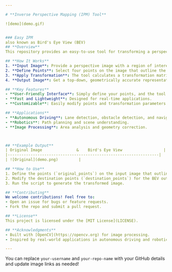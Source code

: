 ```yaml
---

# **Inverse Perspective Mapping (IPM) Tool**

![demo](demo.gif)


### Easy IPM
also known as Bird's Eye View (BEV) 
## **Overview**
This repository provides an easy-to-use tool for transforming a perspective view image (e.g., a road scene) into a **Bird's Eye View (BEV)**, also known as **Inverse Perspective Mapping (IPM)**. BEV is widely used in applications like autonomous driving, robotics, and image analysis to simplify tasks such as lane detection, object tracking, and navigation.

## **How It Works**
1. **Input Image**: Provide a perspective image with a region of interest (e.g., a road).
2. **Define Points**: Select four points on the image that outline the region to transform (e.g., a trapezoid representing the road).
3. **Apply Transformation**: The tool calculates a transformation matrix to map these points to a rectangular area in the BEV.
4. **Output Image**: Get a top-down, geometrically accurate representation of the selected region.

## **Key Features**
- **User-Friendly Interface**: Simply define your points, and the tool does the rest.
- **Fast and Lightweight**: Designed for real-time applications.
- **Customizable**: Easily modify points and transformation parameters to suit your application.

## **Applications**
- **Autonomous Driving**: Lane detection, obstacle detection, and navigation.
- **Robotics**: Path planning and scene understanding.
- **Image Processing**: Area analysis and geometry correction.



## **Example Output**
| Original Image               &    Bird's Eye View                  |
|------------------------------------------------------------------|
| ![Original](demo.png)         |

## **How to Use**
1. Define the points (`original_points`) on the input image that outline the region of interest (e.g., road lanes).
2. Modify the destination points (`destination_points`) for the BEV output.
3. Run the script to generate the transformed image.

## **Contributing**
We welcome contributions! Feel free to:
- Open an issue for bugs or feature requests.
- Fork the repo and submit a pull request.

## **License**
This project is licensed under the [MIT License](LICENSE).

## **Acknowledgments**
- Built with [OpenCV](https://opencv.org) for image processing.
- Inspired by real-world applications in autonomous driving and robotics.

--- 
```


You can replace `your-username` and `your-repo-name` with your GitHub details and update image links as needed!
